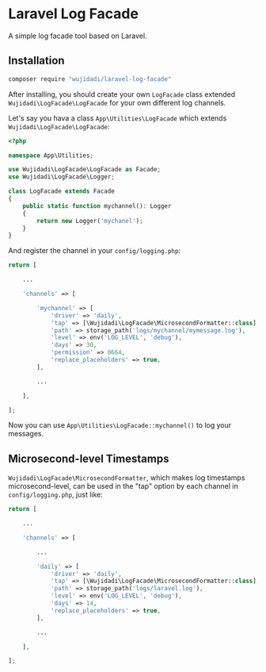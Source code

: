 # Laravel Log Facade

A simple log facade tool based on Laravel.

## Installation

```bash
composer require "wujidadi/laravel-log-facade"
```

After installing, you should create your own `LogFacade` class extended `Wujidadi\LogFacade\LogFacade` for your own different log channels.

Let's say you hava a class `App\Utilities\LogFacade` which extends `Wujidadi\LogFacade\LogFacade`:
```php
<?php

namespace App\Utilities;

use Wujidadi\LogFacade\LogFacade as Facade;
use Wujidadi\LogFacade\Logger;

class LogFacade extends Facade
{
    public static function mychannel(): Logger
    {
        return new Logger('mychanel');
    }
}
```

And register the channel in your `config/logging.php`:
```php
return [

    ...

    'channels' => [

        'mychannel' => [
            'driver' => 'daily',
            'tap' => [\Wujidadi\LogFacade\MicrosecondFormatter::class],
            'path' => storage_path('logs/mychannel/mymessage.log'),
            'level' => env('LOG_LEVEL', 'debug'),
            'days' => 30,
            'permission' => 0664,
            'replace_placeholders' => true,
        ],

        ...

    ],

];
```

Now you can use `App\Utilities\LogFacade::mychannel()` to log your messages.


## Microsecond-level Timestamps

`Wujidadi\LogFacade\MicrosecondFormatter`, which makes log timestamps microsecond-level, can be used in the "tap" option by each channel in `config/logging.php`, just like:
```php
return [

    ...

    'channels' => [

        ...

        'daily' => [
            'driver' => 'daily',
            'tap' => [\Wujidadi\LogFacade\MicrosecondFormatter::class],
            'path' => storage_path('logs/laravel.log'),
            'level' => env('LOG_LEVEL', 'debug'),
            'days' => 14,
            'replace_placeholders' => true,
        ],

        ...

    ],

];
```